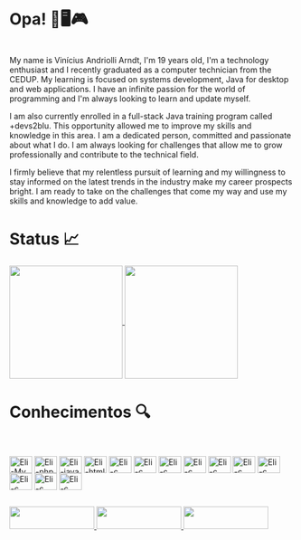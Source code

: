 # Opa! 👋🖥️🎮

<br>
My name is Vinícius Andriolli Arndt, I'm 19 years old, I'm a technology enthusiast and I recently graduated as a computer technician from the CEDUP. My learning is focused on systems development, Java for desktop and web applications. I have an infinite passion for the world of programming and I'm always looking to learn and update myself.

I am also currently enrolled in a full-stack Java training program called +devs2blu. This opportunity allowed me to improve my skills and knowledge in this area. I am a dedicated person, committed and passionate about what I do. I am always looking for challenges that allow me to grow professionally and contribute to the technical field.

I firmly believe that my relentless pursuit of learning and my willingness to stay informed on the latest trends in the industry make my career prospects bright. I am ready to take on the challenges that come my way and use my skills and knowledge to add value.


# Status 📈

  <a href="https://github.com/vinicius-andriolli-arndt"> 
  <img height="200em" align="center"  src="https://github-readme-stats.vercel.app/api?username=vinicius-andriolli-arndt&theme=highcontrast&show_icons=true"/>
  <img  height="200em" align="center" height:100vh src="https://github-readme-stats-sigma-five.vercel.app/api/top-langs/?username=vinicius-andriolli-arndt&theme=highcontrast&line_height=40&hide=css"/> 
</a>

   
# Conhecimentos 🔍
<br>

<p><img align="center" alt="Eli-My" height="30" width="40" src="https://cdn.jsdelivr.net/gh/devicons/devicon/icons/mysql/mysql-original.svg" >
<img align="center" alt="Eli-php" height="30" width="40" src="https://cdn.jsdelivr.net/gh/devicons/devicon/icons/php/php-original.svg" >
<img align="center" alt="Eli-java" height="30" width="40" src="https://cdn.jsdelivr.net/gh/devicons/devicon/icons/java/java-original.svg" >
<img align="center" alt="Eli-html" height="30" width="40" src="https://cdn.jsdelivr.net/gh/devicons/devicon/icons/html5/html5-original.svg" >
<img align="center" alt="Eli-c" height="30" width="40" src="https://cdn.jsdelivr.net/gh/devicons/devicon/icons/c/c-original.svg" >
<img align="center" alt="Eli-c" height="30" width="40" src="https://cdn.jsdelivr.net/gh/devicons/devicon/icons/css3/css3-original-wordmark.svg" />
<img align="center" alt="Eli-c" height="30" width="40" src="https://cdn.jsdelivr.net/gh/devicons/devicon/icons/git/git-original.svg" />
<img align="center" alt="Eli-c" height="30" width="40" src="https://cdn.jsdelivr.net/npm/simple-icons@3.13.0/icons/postgresql.svg" />
<img align="center" alt="Eli-c" height="30" width="40" src="https://cdn.jsdelivr.net/gh/devicons/devicon/icons/androidstudio/androidstudio-original.svg" />
<img  align="center" alt="Eli-c" height="30" width="40" src="https://cdn.jsdelivr.net/gh/devicons/devicon/icons/android/android-original-wordmark.svg" />
<img  align="center" alt="Eli-c" height="30" width="40"  src="https://cdn.jsdelivr.net/gh/devicons/devicon/icons/javascript/javascript-original.svg" />
<img align="center" alt="Eli-c" height="30" width="40"  src="https://cdn.jsdelivr.net/gh/devicons/devicon/icons/github/github-original.svg" />
<img align="center" alt="Eli-c" height="30" width="40" src="https://cdn.jsdelivr.net/gh/devicons/devicon/icons/unity/unity-original.svg" />
<img align="center" alt="Eli-c" height="30" width="40" src="https://cdn.jsdelivr.net/gh/devicons/devicon/icons/mongodb/mongodb-original.svg" />





</p>

 ##
<div> 
 <p>
   <a href="https://www.instagram.com/viniciusandriolliarndt/">
 <img height="40" width="150"  src="https://img.shields.io/badge/-Instagram-%23E4405F?style=for-the-badge&logo=instagram&logoColor=white" target="_blank">
   </a>
   <a href="https://www.linkedin.com/in/vinícius-andriolli-arndt/">
     <img height="40" width="150" src="https://img.shields.io/badge/-LinkedIn-%230077B5?style=for-the-badge&logo=linkedin&logoColor=white" target="_blank">
   </a>
 
<a href="mailto:vinici1310@gmail.com">
  <img height="40" width="150"  src="https://img.shields.io/badge/Gmail-D14836?style=for-the-badge&logo=gmail&logoColor=white" target="_blank">
</a>




 </p>
  </div>

